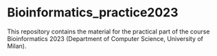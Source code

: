 # Bioinformatics_practice2023
This repository contains the material for the practical part of the course Bioinformatics 2023 (Department of Computer Science, University of Milan).
